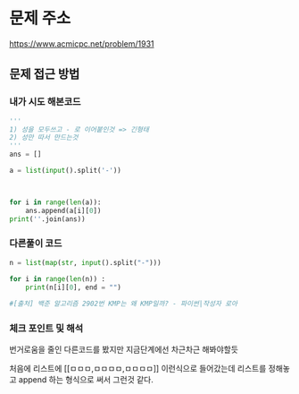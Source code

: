 # 문제 주소
https://www.acmicpc.net/problem/1931

## 문제 접근 방법


### 내가 시도 해본코드 
```python
'''
1) 성을 모두쓰고 - 로 이어붙인것 => 긴형태
2) 성만 따서 만드는것
'''
ans = []

a = list(input().split('-'))



for i in range(len(a)):
    ans.append(a[i][0])
print(''.join(ans))
```

### 다른풀이 코드

```python
n = list(map(str, input().split("-")))

for i in range(len(n)) :
    print(n[i][0], end = "")
    
#[출처] 백준 알고리즘 2902번 KMP는 왜 KMP일까? - 파이썬|작성자 로아
```

### 체크 포인트 및 해석
번거로움을 줄인 다른코드를 봤지만 지금단계에선 차근차근 해봐야할듯 <br>

처음에 리스트에 [[ㅁㅁㅁ,ㅁㅁㅁㅁ,ㅁㅁㅁㅁ]] 이런식으로 들어갔는데 리스트를 정해놓고 append 하는 형식으로 써서 그런것 같다.